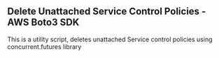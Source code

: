## Delete Unattached Service Control Policies - AWS Boto3 SDK

This is a utility script, deletes unattached Service control policies using concurrent.futures library
